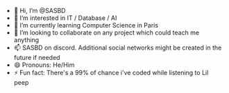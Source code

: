 - 👋 Hi, I’m @SASBD
- 👀 I’m interested in IT / Database / AI
- 🌱 I’m currently learning Computer Science in Paris
- 💞️ I’m looking to collaborate on any project which could teach me anything
- 📫 SASBD on discord. Additional social networks might be created in the future if needed
- 😄 Pronouns: He/Him
- ⚡ Fun fact: There's a 99% of chance i've coded while listening to Lil peep

<!---
SASBD/SASBD is a ✨ special ✨ repository because its `README.md` (this file) appears on your GitHub profile.
You can click the Preview link to take a look at your changes.
--->
